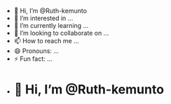 - 👋 Hi, I’m @Ruth-kemunto
- 👀 I’m interested in ...
- 🌱 I’m currently learning ...
- 💞️ I’m looking to collaborate on ...
- 📫 How to reach me ...
- 😄 Pronouns: ...
- ⚡ Fun fact: ...
- # 👋 Hi, I’m @Ruth-kemunto


<!---
Ruth-kemunto/Ruth-kemunto is a ✨ special ✨ repository because its `README.md` (this file) appears on your GitHub profile.
You can click the Preview link to take a look at your changes.
--->

